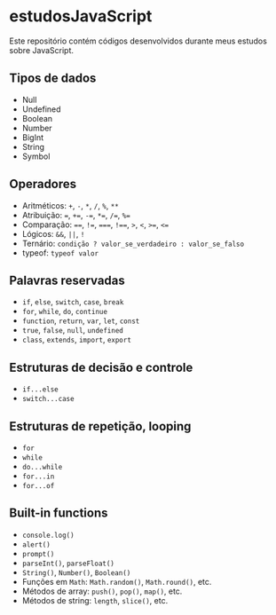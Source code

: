 # estudosJavaScript

Este repositório contém códigos desenvolvidos durante meus estudos sobre JavaScript.

## Tipos de dados

* Null
* Undefined
* Boolean
* Number
* BigInt
* String
* Symbol

## Operadores

* Aritméticos: `+`, `-`, `*`, `/`, `%`, `**`
* Atribuição: `=`, `+=`, `-=`, `*=`, `/=`, `%=`
* Comparação: `==`, `!=`, `===`, `!==`, `>`, `<`, `>=`, `<=`
* Lógicos: `&&`, `||`, `!`
* Ternário: `condição ? valor_se_verdadeiro : valor_se_falso`
* typeof: `typeof valor`

## Palavras reservadas

* `if`, `else`, `switch`, `case`, `break`
* `for`, `while`, `do`, `continue`
* `function`, `return`, `var`, `let`, `const`
* `true`, `false`, `null`, `undefined`
* `class`, `extends`, `import`, `export`

## Estruturas de decisão e controle

* `if...else`
* `switch...case`

## Estruturas de repetição, looping

* `for`
* `while`
* `do...while`
* `for...in`
* `for...of`

## Built-in functions

* `console.log()`
* `alert()`
* `prompt()`
* `parseInt()`, `parseFloat()`
* `String()`, `Number()`, `Boolean()`
* Funções em `Math`: `Math.random()`, `Math.round()`, etc.
* Métodos de array: `push()`, `pop()`, `map()`, etc.
* Métodos de string: `length`, `slice()`, etc.



